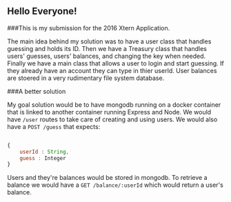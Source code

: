 Hello Everyone!
---

###This is my submission for the 2016 Xtern Application.

The main idea behind my solution was to have a user class that handles guessing and holds 
its ID. Then we have a Treasury class that handles users' guesses, users' balances, and 
changing the key when needed. Finally we have a main class that allows a user to login and 
start guessing. If they already have an account they can type in thier userId. User balances 
are stoered in a very rudimentary file system database.


###A better solution

My goal solution would be to have mongodb running on a docker container that is linked to 
another container running Express and Node. We would have `/user` routes to take care of 
creating and using users. We would also have a `POST /guess` that expects:
```js

{
	userId : String,
	guess : Integer
}
```
Users and they're balances would be stored in mongodb. To retrieve a balance we would have a 
`GET /balance/:userId` which would return a user's balance.
